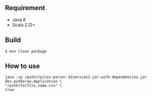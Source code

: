 ## Requirement
- Java 8
- Scala 2.12+

## Build
```shell
$ mvn clean package
```
## How to use
```shell
java -cp /path/to/csv-parser-${version}-jar-with-dependencies.jar dev.pinkeraw.Application \
"/path/to/file_name.csv" \
true
```